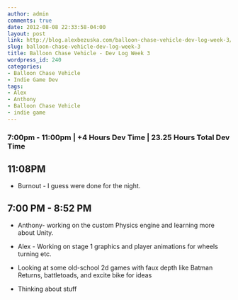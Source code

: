 ```yaml
---
author: admin
comments: true
date: 2012-08-08 22:33:58-04:00
layout: post
link: http://blog.alexbezuska.com/balloon-chase-vehicle-dev-log-week-3/
slug: balloon-chase-vehicle-dev-log-week-3
title: Balloon Chase Vehicle - Dev Log Week 3
wordpress_id: 240
categories:
- Balloon Chase Vehicle
- Indie Game Dev
tags:
- Alex
- Anthony
- Balloon Chase Vehicle
- indie game
---
```


###  7:00pm - 11:00pm | +4 Hours Dev Time | 23.25 Hours Total Dev Time 





## 11:08PM





	
  * Burnout - I guess were done for the night.

     




## 7:00 PM - 8:52 PM





	
  * Anthony- working on the custom Physics engine and learning more about Unity.

        
  * Alex - Working on stage 1 graphics and player animations for wheels turning etc.

	
  * Looking at some old-school 2d games with faux depth like Batman Returns, battletoads, and excite bike for ideas

	
  * Thinking about stuff


